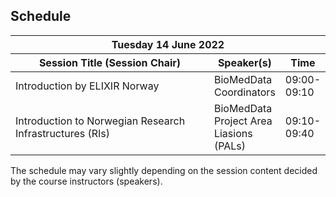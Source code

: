 ## Schedule

<div class="datatable-begin"></div>
            
<table class="display">
<colgroup>
<col width="100%" />
<thead>
<tr class="header">
<th colspan=4>Tuesday 14 June 2022</th>
</tr>

<tbody>
<colgroup>
<col width="70%" />
<col width="30%" />
<col width="30%" />
<col width="30%" />
</colgroup>
  
<thead>
<tr class="header">
<th>Session Title (Session Chair)</th>
<th>Speaker(s)</th>
<th>Time</th>
</tr>
</thead>
<tbody>
  
<tr>
<td markdown="span">Introduction by ELIXIR Norway</td>
<td markdown="span">BioMedData Coordinators</td>
<td markdown="span">09:00-09:10</td>
</tr>

<tr>
<td markdown="span">Introduction to Norwegian Research Infrastructures (RIs)</td>
<td markdown="span">BioMedData Project Area Liasions (PALs)</td>
<td markdown="span">09:10-09:40</td>
</td>
</tr>

</tbody>

</table>

<div class="datatable-end"></div>

The schedule may vary slightly depending on the session content decided by the course instructors (speakers).
